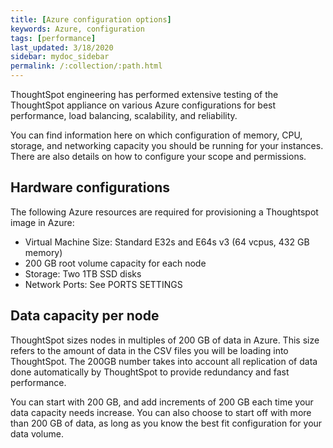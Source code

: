 ```yaml
---
title: [Azure configuration options]
keywords: Azure, configuration
tags: [performance]
last_updated: 3/18/2020
sidebar: mydoc_sidebar
permalink: /:collection/:path.html
---
```

ThoughtSpot engineering has performed extensive testing of the ThoughtSpot
appliance on various Azure configurations for best performance, load balancing,
scalability, and reliability.

You can find information here on which configuration of memory, CPU, storage,
and networking capacity you should be running for your instances. There are also
details on how to configure your scope and permissions.

## Hardware configurations

The following Azure resources are required for provisioning a Thoughtspot image
in Azure:
- Virtual Machine Size: Standard E32s and E64s v3 (64 vcpus, 432 GB memory)
- 200 GB root volume capacity for each node
- Storage: Two 1TB SSD disks
- Network Ports: See PORTS SETTINGS

## Data capacity per node

ThoughtSpot sizes nodes in multiples of 200 GB of data in Azure. This size
refers to the amount of data in the CSV files you will be loading into
ThoughtSpot. The 200GB number takes into account all replication of data done
automatically by ThoughtSpot to provide redundancy and fast performance.

You can start with 200 GB, and add increments of 200 GB each time your data
capacity needs increase. You can also choose to start off with more than 200 GB
of data, as long as you know the best fit configuration for your data volume.
